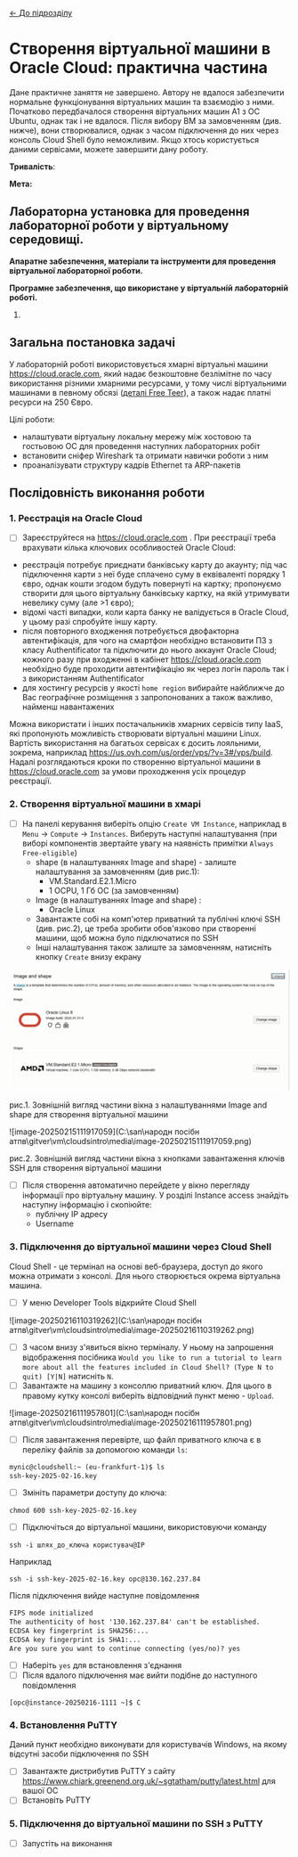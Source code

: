 [<- До підрозділу](README.md)

# Створення віртуальної машини в Oracle Cloud: практична частина

Дане практичне заняття не завершено. Автору не вдалося забезпечити нормальне функціонування віртуальних машин та взаємодію з ними. Початково передбачалося створення віртуальних машин  A1 з ОС Ubuntu, однак так і не вдалося. Після вибору ВМ за замовченням (див. нижче), вони створювалися, однак з часом підключення до них через консоль Cloud Shell було неможливим. Якщо хтось користується даними сервісами, можете завершити дану роботу. 



**Тривалість**: 

**Мета:**  

## Лабораторна установка для проведення лабораторної роботи у віртуальному середовищі.

**Апаратне забезпечення, матеріали та інструменти для проведення віртуальної лабораторної роботи.** 



**Програмне забезпечення, що використане у віртуальній лабораторній роботі.** 

1. 

## Загальна постановка задачі

У лабораторній роботі використовується хмарні віртуальні машини https://cloud.oracle.com, який надає безкоштовне безлімітне по часу використання різними хмарними ресурсами, у тому числі віртуальними машинами в певному обсязі ([деталі Free Teer](https://docs.oracle.com/en-us/iaas/Content/FreeTier/freetier.htm)), а також надає платні ресурси на 250 Євро. 

Цілі роботи: 

- налаштувати віртуальну локальну мережу між хостовою та гостьовою ОС для проведення наступних лабораторних робіт
- встановити сніфер Wireshark та отримати навички роботи з ним
- проаналізувати структуру кадрів Ethernet та ARP-пакетів

## Послідовність виконання роботи

### 1. Реєстрація на Oracle Cloud

- [ ] Зареєструйтеся на https://cloud.oracle.com . При реєстрації треба врахувати кілька ключових особливостей Oracle Cloud:

- реєстрація потребує приєднати банківську карту до акаунту; під час підключення карти з неї буде сплачено суму в еквіваленті порядку 1 євро, однак кошти згодом будуть повернуті на картку; пропонуємо створити для цього віртуальну банківську картку, на якій утримувати невелику суму (але >1 євро);
- відомі часті випадки, коли карта банку не валідується в  Oracle Cloud, у цьому разі спробуйте іншу карту. 
- після повторного входження потребується двофакторна автентифікація, для чого на смартфон необхідно встановити ПЗ з класу Authentificator та підключити до нього аккаунт Oracle Cloud; кожного разу при входженні в кабінет https://cloud.oracle.com необхідно буде проходити автентифікацію як через логін пароль так і з використанням Authentificator
- для хостингу ресурсів у якості `home region` вибирайте найближче до Вас географічне розміщення з запропонованих а також важливо, найменш навантажених       

Можна використати і інших постачальників хмарних сервісів типу IaaS, які пропонують можливість створювати віртуальні машини Linux. Вартість використання на багатьох сервісах є досить лояльними, зокрема, наприклад https://us.ovh.com/us/order/vps/?v=3#/vps/build.  Надалі розглядаються кроки по створенню віртуальної машини в https://cloud.oracle.com за умови проходження усіх процедур реєстрації.

### 2. Створення віртуальної машини в хмарі

- [ ] На панелі керування виберіть опцію `Create VM Instance`, наприклад в `Menu` -> `Compute` -> `Instances`. Виберуть наступні налаштування (при виборі компонентів звертайте увагу на наявність примітки  `Always Free-eligible`)
  - shape (в налаштуваннях Image and shape) - залиште налаштування за замовченням (див рис.1):
    - VM.Standard.E2.1.Micro
    - 1 OCPU, 1 Гб ОС (за замовченням)
  - Image (в налаштуваннях Image and shape) :
    - Oracle Linux 
  - Завантажте собі на комп'ютер приватний та публічні ключі SSH (див. рис.2), це треба зробити обов'язково при створенні машини, щоб можна було підключатися по SSH 
  - Інші налаштування також залиште за замовченням, натисніть кнопку `Create` внизу екрану

![image-20250216115334520](media/image-20250216102643674.png)



рис.1. Зовнішній вигляд частини вікна з налаштуваннями  Image and shape для створення віртуальної машини

![image-20250215111917059](C:\san\народн посібн атпв\gitver\vm\cloudsintro\media\image-20250215111917059.png)

рис.2. Зовнішній вигляд частини вікна з кнопками завантаження ключів SSH для створення віртуальної машини

- [ ] Після створення автоматично перейдете у вікно перегляду інформації про віртуальну машину. У розділі Instance access знайдіть наступну інформацію і скопіюйте: 
  - публічну IP адресу
  - Username

### 3. Підключення до віртуальної машини через Cloud Shell

Cloud Shell - це термінал на основі веб-браузера, доступ до якого можна отримати з консолі. Для нього створюється окрема віртуальна машина.

- [ ] У меню Developer Tools відкрийте Cloud Shell 

![image-20250216110319262](C:\san\народн посібн атпв\gitver\vm\cloudsintro\media\image-20250216110319262.png)

- [ ] З часом внизу з'явиться вікно терміналу. У ньому на запрошення відображення посібника `Would you like to run a tutorial to learn more about all the features included in Cloud Shell? (Type N to quit) [Y|N]` натисніть `N`.
- [ ] Завантажте на машину з консоллю приватний ключ. Для цього в правому кутку консолі виберіть відповідний пункт меню - `Upload`.  

![image-20250216111957801](C:\san\народн посібн атпв\gitver\vm\cloudsintro\media\image-20250216111957801.png)

- [ ] Після завантаження перевірте, що файл приватного ключа є в переліку файлів за допомогою команди `ls`:

```
mynic@cloudshell:~ (eu-frankfurt-1)$ ls
ssh-key-2025-02-16.key
```

- [ ] Змініть параметри доступу до ключа:

```
chmod 600 ssh-key-2025-02-16.key
```

- [ ] Підключіться до віртуальної машини, використовуючи команду

```
ssh -i шлях_до_ключа користувач@IP
```

Наприклад

```
ssh -i ssh-key-2025-02-16.key opc@130.162.237.84
```

Після підключення вийде наступне повідомлення

```
FIPS mode initialized
The authenticity of host '130.162.237.84' can't be established.
ECDSA key fingerprint is SHA256:...
ECDSA key fingerprint is SHA1:...
Are you sure you want to continue connecting (yes/no)? yes
```

- [ ] Наберіть `yes` для встановлення з'єднання
- [ ] Після вдалого підключення має вийти подібне до наступного повідомлення

```
[opc@instance-20250216-1111 ~]$ C
```



### 4. Встановлення PuTTY

Даний пункт необхідно виконувати для користувачів Windows, на якому відсутні засоби підключення по SSH

- [ ] Завантажте дистрибутив PuTTY з сайту https://www.chiark.greenend.org.uk/~sgtatham/putty/latest.html для вашої ОС
- [ ] Встановіть PuTTY

### 5. Підключення до віртуальної машини по SSH з PuTTY

- [ ] Запустіть на виконання 




